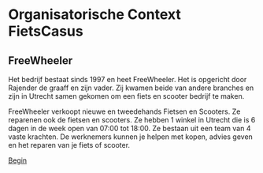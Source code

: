 # Organisatorische Context FietsCasus

## FreeWheeler

Het bedrijf bestaat sinds 1997 en heet FreeWheeler. Het is opgericht door Rajender de graaff en zijn vader. Zij kwamen beide van andere branches en zijn in Utrecht samen gekomen om een fiets en scooter bedrijf te maken.

FreeWheeler verkoopt nieuwe en tweedehands Fietsen en Scooters. Ze reparenen ook de fietsen en scooters.
Ze hebben 1 winkel in Utrecht die is 6 dagen in de week open van 07:00 tot 18:00. Ze bestaan uit een team van 4 vaste krachten.
De werknemers kunnen je helpen met kopen, advies geven en het reparen van je fiets of scooter.

[Begin](./README.md)
